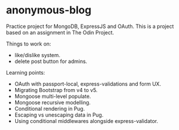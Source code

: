 # anonymous-blog

Practice project for MongoDB, ExpressJS and OAuth. This is a project based on an assignment in The Odin Project.

Things to work on:

- like/dislike system.
- delete post button for admins.

Learning points:

- OAuth with passport-local, express-validations and form UX.
- Migrating Bootstrap from v4 to v5.
- Mongoose multi-level populate.
- Mongoose recursive modelling.
- Conditional rendering in Pug.
- Escaping vs unescaping data in Pug.
- Using conditional middlewares alongside express-validator.
